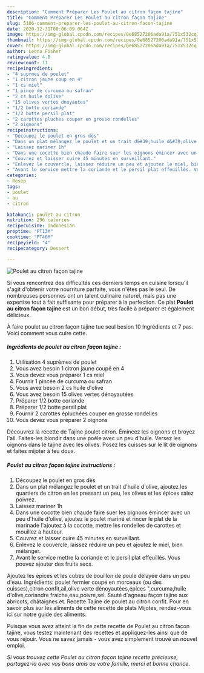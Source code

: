 ```yaml
---
description: "Comment Préparer Les Poulet au citron façon tajine"
title: "Comment Préparer Les Poulet au citron façon tajine"
slug: 5106-comment-preparer-les-poulet-au-citron-facon-tajine
date: 2020-12-31T00:06:09.064Z
image: https://img-global.cpcdn.com/recipes/0e68527206ada91a/751x532cq70/poulet-au-citron-facon-tajine-photo-principale-de-la-recette.jpg
thumbnail: https://img-global.cpcdn.com/recipes/0e68527206ada91a/751x532cq70/poulet-au-citron-facon-tajine-photo-principale-de-la-recette.jpg
cover: https://img-global.cpcdn.com/recipes/0e68527206ada91a/751x532cq70/poulet-au-citron-facon-tajine-photo-principale-de-la-recette.jpg
author: Leona Fisher
ratingvalue: 4.8
reviewcount: 11
recipeingredient:
- "4 suprmes de poulet"
- "1 citron jaune coup en 4"
- "1 cs miel"
- "1 pince de curcuma ou safran"
- "2 cs huile dolive"
- "15 olives vertes dnoyautes"
- "1/2 botte coriande"
- "1/2 botte persil plat"
- "2 carottes pluches couper en grosse rondelles"
- "2 oignons"
recipeinstructions:
- "Découpez le poulet en gros dès"
- "Dans un plat mélangez le poulet et un trait d&#39;huile d&#39;olive, ajoutez les quartiers de citron en les pressant un peu, les olives et les épices salez poivrez."
- "Laissez mariner 1h"
- "Dans une cocotte bien chaude faire suer les oignons émincer avec un peu d&#39;huile d&#39;olive, ajoutez le poulet mariné et rincer le plat de la marinade l&#39;ajoutez à la cocotte, mettre les rondelles de carottes et mouillez a hauteur."
- "Couvrez et laisser cuire 45 minutes en surveillant."
- "Enlevez le couvercle, laissez réduire un peu et ajoutez le miel, bien mélanger."
- "Avant le service mettre la coriande et le persil plat effeuillés. Vous pouvez ajouter des fruits secs."
categories:
- Resep
tags:
- poulet
- au
- citron

katakunci: poulet au citron 
nutrition: 296 calories
recipecuisine: Indonesian
preptime: "PT13M"
cooktime: "PT46M"
recipeyield: "4"
recipecategory: Dessert

---
```



![Poulet au citron façon tajine](https://img-global.cpcdn.com/recipes/0e68527206ada91a/751x532cq70/poulet-au-citron-facon-tajine-photo-principale-de-la-recette.jpg)

Si vous rencontrez des difficultés ces derniers temps en cuisine lorsqu'il s'agit d'obtenir votre nourriture parfaite, vous n'êtes pas le seul. De nombreuses personnes ont un talent culinaire naturel, mais pas une expertise tout à fait suffisante pour préparer à la perfection. Ce plat <strong> Poulet au citron façon tajine </strong> est un bon début, très facile à préparer et également délicieux.

<!--inarticleads1-->

À faire poulet au citron façon tajine tue seul besion 10 Ingrédients et 7 pas. Voici comment vous cuire cette.

##### Ingrédients de poulet au citron façon tajine :

1. Utilisation 4 suprêmes de poulet
1. Vous avez besoin 1 citron jaune coupé en 4
1. Vous devez vous préparer 1 cs miel
1. Fournir 1 pincée de curcuma ou safran
1. Vous avez besoin 2 cs huile d&#39;olive
1. Vous avez besoin 15 olives vertes dénoyautées
1. Préparer 1/2 botte coriande
1. Préparer 1/2 botte persil plat
1. Fournir 2 carottes épluchées couper en grosse rondelles
1. Vous devez vous préparer 2 oignons


Découvrez la recette de Tajine poulet citron. Émincez les oignons et broyez l&#39;ail. Faites-les blondir dans une poêle avec un peu d&#39;huile. Versez les oignons dans le tajine avec les olives. Posez les cuisses sur le lit de oignons et faites mijoter à feu doux. 

<!--inarticleads2-->

##### Poulet au citron façon tajine instructions :

1. Découpez le poulet en gros dès
1. Dans un plat mélangez le poulet et un trait d&#39;huile d&#39;olive, ajoutez les quartiers de citron en les pressant un peu, les olives et les épices salez poivrez.
1. Laissez mariner 1h
1. Dans une cocotte bien chaude faire suer les oignons émincer avec un peu d&#39;huile d&#39;olive, ajoutez le poulet mariné et rincer le plat de la marinade l&#39;ajoutez à la cocotte, mettre les rondelles de carottes et mouillez a hauteur.
1. Couvrez et laisser cuire 45 minutes en surveillant.
1. Enlevez le couvercle, laissez réduire un peu et ajoutez le miel, bien mélanger.
1. Avant le service mettre la coriande et le persil plat effeuillés. Vous pouvez ajouter des fruits secs.


Ajoutez les épices et les cubes de bouillon de poule délayée dans un peu d&#39;eau. Ingrédients: poulet fermier coupé en morceaux (ou des cuisses),citron confit,ail,olive verte dénoyautées,épices &#34;,curcuma,huile d&#39;olive,coriandre fraiche,eau,poivre,sel. Sauté d&#39;agneau façon tajine aux abricots, châtaignes et. Recette Tajine de poulet au citron confit. Pour en savoir plus sur les aliments de cette recette de plats Mijotes, rendez-vous ici sur notre guide des aliments. 

<!--inarticleads1-->

<p>
Puisque vous avez atteint la fin de cette recette de Poulet au citron façon tajine, vous testez maintenant des recettes et appliquez-les ainsi que de vous réjouir. Vous ne savez jamais - vous avez simplement trouvé un nouvel emploi.
</p>

<p>
<i>Si vous trouvez cette Poulet au citron façon tajine recette précieuse, partagez-la avec vos bons amis ou votre famille, merci et bonne chance.</i>
</p>
